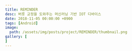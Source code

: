 ```yaml
---
title: REMINDER
desc: 버릇 교정을 도와주는 머신러닝 기반 IOT 디바이스
date: 2018-11-05 00:00:00 +0900
tags: [Android]
image:
  path: /assets/img/posts/project/REMINDER/thumbnail.png
gallery: [
]
---
```

